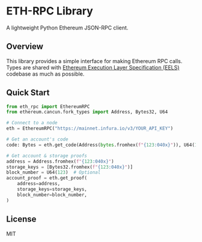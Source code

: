 # ETH-RPC Library

A lightweight Python Ethereum JSON-RPC client.

## Overview

This library provides a simple interface for making Ethereum RPC calls. Types
are shared with
[Ethereum Execution Layer Specification (EELS)](https://github.com/ethereum/execution-specs/tree/master/src/ethereum/cancun)
codebase as much as possible.

## Quick Start

```python
from eth_rpc import EthereumRPC
from ethereum.cancun.fork_types import Address, Bytes32, U64

# Connect to a node
eth = EthereumRPC("https://mainnet.infura.io/v3/YOUR_API_KEY")

# Get an account's code
code: Bytes = eth.get_code(Address(bytes.fromhex(f"{123:040x}")), U64(123))

# Get account & storage proofs
address = Address.fromhex(f"{123:040x}")
storage_keys = [Bytes32.fromhex(f"{123:040x}")]
block_number = U64(123)  # Optional
account_proof = eth.get_proof(
    address=address,
    storage_keys=storage_keys,
    block_number=block_number,
)
```

## License

MIT
